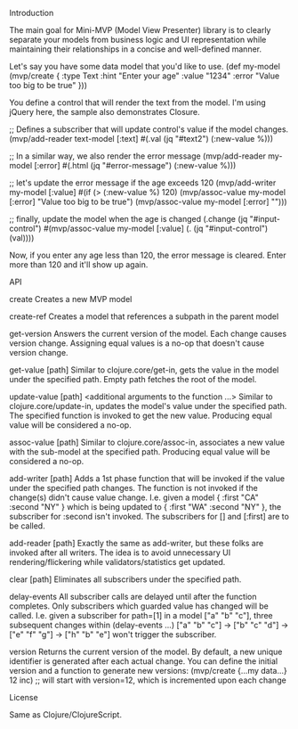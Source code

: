 
Introduction

The main goal for Mini-MVP (Model View Presenter) library is to clearly separate your models from business logic and UI representation while maintaining their relationships in a concise and well-defined manner.

Let's say you have some data model that you'd like to use.
(def my-model (mvp/create { :type Text :hint "Enter your age" :value "1234" :error "Value too big to be true" }))

You define a control that will render the text from the model. I'm using jQuery here, the sample also demonstrates Closure.

;; Defines a subscriber that will update control's value if the model changes.
(mvp/add-reader text-model [:text] #(.val (jq "#text2") (:new-value %)))

;; In a similar way, we also render the error message
(mvp/add-reader my-model [:error] #(.html (jq "#error-message") (:new-value %)))

;; let's update the error message if the age exceeds 120
(mvp/add-writer my-model [:value]
                  #(if (> (:new-value %) 120)
                     (mvp/assoc-value my-model [:error] "Value too big to be true")
                     (mvp/assoc-value my-model [:error] "")))

;; finally, update the model when the age is changed
(.change (jq "#input-control") #(mvp/assoc-value my-model [:value] (. (jq "#input-control") (val))))

Now, if you enter any age less than 120, the error message is cleared. Enter more than 120 and it'll show up again.




API

create <some clojure data model> <optional initial version> <optional function to suggest the next version given the current>
       Creates a new MVP model

create-ref <existing MVP mode> <path in the model>
       Creates a model that references a subpath in the parent model

get-version <MVP model>
       Answers the current version of the model. Each change causes version change.
       Assigning equal values is a no-op that doesn't cause version change.

get-value <MVP model> [path] <optional default value>
       Similar to clojure.core/get-in, gets the value in the model under the specified path.
       Empty path fetches the root of the model.

update-value <MVP model> [path] <function to apply> <additional arguments to the function ...>
       Similar to clojure.core/update-in, updates the model's value under the specified path. The specified function is invoked to get the new value.
       Producing equal value will be considered a no-op.

assoc-value <MVP model> [path] <new-value>
       Similar to clojure.core/assoc-in, associates a new value with the sub-model at the specified path.
       Producing equal value will be considered a no-op.

add-writer <MVP model> [path] <subscriber function>
       Adds a 1st phase function that will be invoked if the value under the specified path changes.
       The function is not invoked if the change(s) didn't cause value change.
       I.e. given a model { :first "CA" :second "NY" } which is being updated to { :first "WA" :second "NY" }, 
       the subscriber for :second isn't invoked. The subscribers for [] and [:first] are to be called.

add-reader <MVP model> [path] <subscriber function>
       Exactly the same as add-writer, but these folks are invoked after all writers. 
       The idea is to avoid unnecessary UI rendering/flickering while validators/statistics get updated.

clear <MVP model> [path]
       Eliminates all subscribers under the specified path.

delay-events <MVP model> <function>
       All subscriber calls are delayed until after the function completes.
       Only subscribers which guarded value has changed will be called.
       I.e. given a subscriber for path=[1] in a model ["a" "b" "c"], three subsequent changes within (delay-events ...)
       ["a" "b" "c"] -> ["b" "c" "d"] -> ["e" "f" "g"] -> ["h" "b" "e"] won't trigger the subscriber.

version <MVP model>
       Returns the current version of the model. By default, a new unique identifier is generated after each actual change.
       You can define the initial version and a function to generate new versions:
       (mvp/create {...my data...} 12 inc)  ;; will start with version=12, which is incremented upon each change




License

Same as Clojure/ClojureScript.


